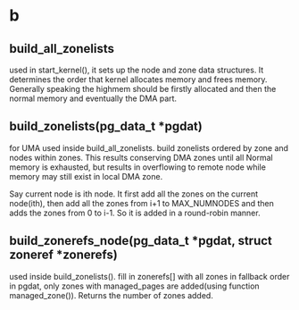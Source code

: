 # b

## build_all_zonelists
used in start_kernel(), it sets up the node and zone data structures. It determines the order that kernel allocates memory and frees memory. Generally speaking the highmem should be firstly allocated and then the normal memory and eventually the DMA part.

## build_zonelists(pg_data_t *pgdat) 
for UMA
used inside build_all_zonelists. build zonelists ordered by zone and nodes within zones. This results conserving DMA zones until all Normal memory is exhausted, but results in overflowing to remote node while memory may still exist in local DMA zone.

Say current node is ith node. It first add all the zones on the current node(ith), then add all the zones from i+1 to  MAX_NUMNODES and then adds the zones from 0 to i-1. So it is added in a round-robin manner.

## build_zonerefs_node(pg_data_t *pgdat, struct zoneref *zonerefs)
used inside build_zonelists(). fill in zonerefs[] with all zones in fallback order in pgdat, only zones with managed_pages are added(using function managed_zone()). Returns the number of zones added.